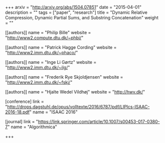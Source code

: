 +++
arxiv = "http://arxiv.org/abs/1504.07851"
date = "2015-04-01"
description = ""
tags = ["paper", "research"]
title = "Dynamic Relative Compression, Dynamic Partial Sums, and Substring Concatenation"
weight = ""

[[authors]]
  name = "Philip Bille"
  website = "http://www2.compute.dtu.dk/~phbi/"

[[authors]]
  name = "Patrick Hagge Cording"
  website = "http://www2.imm.dtu.dk/~phaco/"

[[authors]]
  name = "Inge Li Gørtz"
  website = "http://www2.imm.dtu.dk/~ilg/"

[[authors]]
  name = "Frederik Rye Skjoldjensen"
  website = "http://www2.imm.dtu.dk/~fskj/"

[[authors]]
  name = "Hjalte Wedel Vildhøj"
  website = "http://hwv.dk/"

[conference]
  link = "http://drops.dagstuhl.de/opus/volltexte/2016/6787/pdf/LIPIcs-ISAAC-2016-18.pdf"
  name = "ISAAC 2016"

[journal]
  link = "https://link.springer.com/article/10.1007/s00453-017-0380-7"
  name = "Algorithmica"

+++
